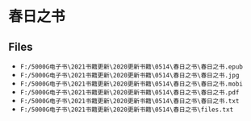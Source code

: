 # 春日之书

## Files

- `F:/5000G电子书\2021书籍更新\2020更新书籍\0514\春日之书\春日之书.epub`
- `F:/5000G电子书\2021书籍更新\2020更新书籍\0514\春日之书\春日之书.jpg`
- `F:/5000G电子书\2021书籍更新\2020更新书籍\0514\春日之书\春日之书.mobi`
- `F:/5000G电子书\2021书籍更新\2020更新书籍\0514\春日之书\春日之书.pdf`
- `F:/5000G电子书\2021书籍更新\2020更新书籍\0514\春日之书\春日之书.txt`
- `F:/5000G电子书\2021书籍更新\2020更新书籍\0514\春日之书\files.txt`
